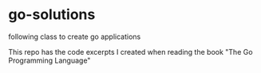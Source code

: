 # go-solutions
following class to create go applications


This repo has the code excerpts I created when reading the book "The Go Programming Language"
